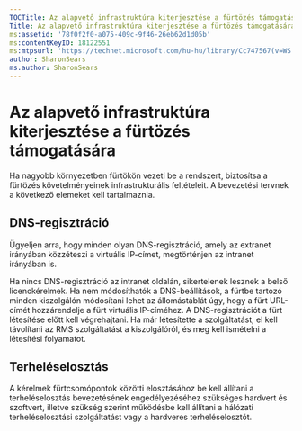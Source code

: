 ```yaml
---
TOCTitle: Az alapvető infrastruktúra kiterjesztése a fürtözés támogatására
Title: Az alapvető infrastruktúra kiterjesztése a fürtözés támogatására
ms:assetid: '78f0f2f0-a075-409c-9f46-26eb62d1d05b'
ms:contentKeyID: 18122551
ms:mtpsurl: 'https://technet.microsoft.com/hu-hu/library/Cc747567(v=WS.10)'
author: SharonSears
ms.author: SharonSears
---
```


Az alapvető infrastruktúra kiterjesztése a fürtözés támogatására
================================================================

Ha nagyobb környezetben fürtökön vezeti be a rendszert, biztosítsa a fürtözés követelményeinek infrastrukturális feltételeit. A bevezetési tervnek a következő elemeket kell tartalmaznia.

DNS-regisztráció
----------------

Ügyeljen arra, hogy minden olyan DNS-regisztráció, amely az extranet irányában közzéteszi a virtuális IP-címet, megtörténjen az intranet irányában is.

Ha nincs DNS-regisztráció az intranet oldalán, sikertelenek lesznek a belső licenckérelmek. Ha nem módosíthatók a DNS-beállítások, a fürtbe tartozó minden kiszolgálón módosítani lehet az állomástáblát úgy, hogy a fürt URL-címét hozzárendelje a fürt virtuális IP-címéhez. A DNS-regisztrációt a fürt létesítése előtt kell végrehajtani. Ha már létesítette a szolgáltatást, el kell távolítani az RMS szolgáltatást a kiszolgálóról, és meg kell ismételni a létesítési folyamatot.

Terheléselosztás
----------------

A kérelmek fürtcsomópontok közötti elosztásához be kell állítani a terheléselosztás bevezetésének engedélyezéséhez szükséges hardvert és szoftvert, illetve szükség szerint működésbe kell állítani a hálózati terheléselosztási szolgáltatást vagy a hardveres terheléselosztót.
